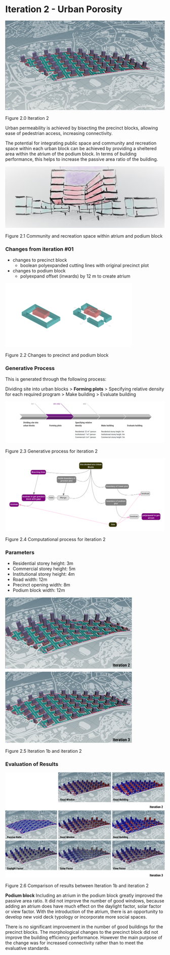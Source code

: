 # Iteration 2 - Urban Porosity

![Iteration 2](imgs/h21site2.PNG)

Figure 2.0 Iteration 2

Urban permeability is achieved by bisecting the precinct blocks, allowing ease of pedestrian access, increasing connectivity.

The potential for integrating public space and community and recreation space within each urban block can be achieved by providing a sheltered area within the atrium of the podium block. In terms of building performance, this helps to increase the passive area ratio of the building. 

![Community and recreation space within atrium and podium block](imgs/02communityarea.jpg)

Figure 2.1 Community and recreation space within atrium and podium block

### Changes from iteration #01

* changes to precinct block
  * boolean polyexpanded cutting lines with original precinct plot 
* changes to podium block 
  * polyexpand offset (inwards) by 12 m to create atrium
  
  
<img src="imgs/02atriumprecinct111.jpg" width = "400"> 

Figure 2.2 Changes to precinct and podium block


### Generative Process

This is generated through the following process:

Dividing site into urban blocks > __Forming plots__ > Specifying relative density for each required program > Make building > Evaluate building

![Generative process](imgs/02generativeprocess.PNG)

Figure 2.3 Generative process for iteration 2

![Computational process](imgs/02computationallogic.png)

Figure 2.4 Computational process for iteration 2

### Parameters

* Residential storey height: 3m
* Commercial storey height: 5m
* Institutional storey height: 4m
* Road width: 12m
* Precinct opening width: 8m
* Podium block width: 12m

<img src="imgs/hit12.png" width = "400"> 

Figure 2.5 Iteration 1b and iteration 2

### Evaluation of Results

![Comparison of results between Iteration 1b and iteration2](imgs/hc23.png)

Figure 2.6 Comparison of results between Iteration 1b and iteration 2

__Podium block__ Including an atrium in the podium block greatly improved the passive area ratio. It did not improve the number of good windows, because adding an atrium does have much effect on the daylight factor, solar factor or view factor. With the introduction of the atrium, there is an opportunity to develop new void deck typology or incorporate more social spaces.

There is no significant improvement in the number of good buildings for the precinct blocks. The morphological changes to the precinct block did not improve the building efficiency performance. However the main purpose of the change was for increased connectivity rather than to meet the evaluative standards. 
